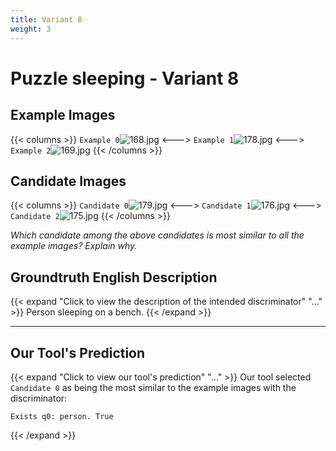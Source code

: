 ```yaml
---
title: Variant 8
weight: 3
---
```


# Puzzle sleeping - Variant 8

## Example Images
{{< columns >}}
`Example 0`![168.jpg](/natscene_data/images/168.jpg)
<--->
`Example 1`![178.jpg](/natscene_data/images/178.jpg)
<--->
`Example 2`![169.jpg](/natscene_data/images/169.jpg)
{{< /columns >}}

## Candidate Images
{{< columns >}}
`Candidate 0`![179.jpg](/natscene_data/images/179.jpg)
<--->
`Candidate 1`![176.jpg](/natscene_data/images/176.jpg)
<--->
`Candidate 2`![175.jpg](/natscene_data/images/175.jpg)
{{< /columns >}}

*Which candidate among the above candidates is most similar to all the example images? Explain why.*

## Groundtruth English Description

{{< expand "Click to view the description of the intended discriminator" "..." >}}
Person sleeping on a bench.
{{< /expand >}}

---



## Our Tool's Prediction

{{< expand "Click to view our tool's prediction" "..." >}}
Our tool selected `Candidate 0` as being the most similar to the example images with the discriminator:
```plaintext
Exists q0: person. True
```
{{< /expand >}}
